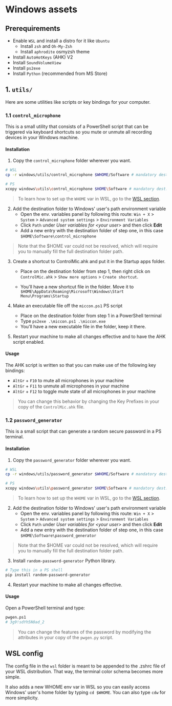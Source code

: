 # Windows assets

## Prerequirements

* Enable `WSL` and install a distro for it like `Ubuntu`
  * Install `zsh` and `Oh-My-Zsh`
  * Install `aphrodite` osmyzsh theme
* Install `AutoHotKeys` (AHK) V2
* Install `SoundVolumeView`
* Install `ps2exe`
* Install `Python` (recommended from MS Store)

## 1. `utils/`

Here are some utilities like scripts or key bindings for your computer.

### 1.1 `control_microphone`

This is a small utility that consists of a PowerShell script that can be triggered via keyboard shortcuts so you mute or unmute all recording devices in your Windows machine.

#### Installation

1. Copy the `control_microphone` folder wherever you want.

```bash
# WSL
cp -r windows/utils/control_microphone $WHOME/Software # mandatory dest. folder

# PS
xcopy windows\utils\control_microphone $HOME\Software # mandatory dest. folder
``` 
> To learn how to set up the `WHOME` var in WSL, go to the [WSL section](#2-wsl).

2. Add the destination folder to Windows' user's path environment variable
    * Open the env. variables panel by following this route: `Win + X` > `System` > `Advanced system settings` > `Environment Variables`
    * Click `Path` under _User variables for \<your user\>_ and then click __Edit__
    * Add a new entry with the destination folder of step one, in this case `$HOME\Software\control_microphone`

> Note that the $HOME var could not be resolved, which will require you to manually fill the full destination folder path.

3. Create a shortcut to ControlMic.ahk and put it in the Startup apps folder.

    * Place on the destination folder from step 1, then right click on `ControlMic.ahk` > `Show more options` > `Create shortcut`.

    * You'll have a new shortcut file in the folder. Move it to `$HOME\AppData\Roaming\Microsoft\Windows\Start Menu\Programs\Startup`

4. Make an executable file off the `miccon.ps1` PS script
    * Place on the destination folder from step 1 in a PowerShell terminal
    * Type `ps2exe .\miccon.ps1 .\miccon.exe`
    * You'll have a new executable file in the folder, keep it there.

5. Restart your machine to make all changes effective and to have the AHK script enabled.

#### Usage

The AHK script is written so that you can make use of the following key bindings:

* `AltGr` + `F10` to mute all microphones in your machine
* `AltGr` + `F11` to unmute all microphones in your machine
* `AltGr` + `F12` to toggle mute state of all microphones in your machine

> You can change this behavior by changing the Key Prefixes in your copy of the `ControlMic.ahk` file.

### 1.2 `password_generator`

This is a small script that can generate a random secure password in a PS terminal.

#### Installation

1. Copy the `password_generator` folder wherever you want.

```bash
# WSL
cp -r windows/utils/password_generator $WHOME/Software # mandatory dest. folder

# PS
xcopy windows\utils\password_generator $HOME\Software # mandatory dest. folder
```
> To learn how to set up the `WHOME` var in WSL, go to the [WSL section](#2-wsl).

2. Add the destination folder to Windows' user's path environment variable
    * Open the env. variables panel by following this route: `Win + X` > `System` > `Advanced system settings` > `Environment Variables`
    * Click `Path` under _User variables for \<your user\>_ and then click __Edit__
    * Add a new entry with the destination folder of step one, in this case `$HOME\Software\password_generator`

> Note that the $HOME var could not be resolved, which will require you to manually fill the full destination folder path.

3. Install `random-password-generator` Python library.

```bash
# Type this in a PS shell
pip install random-password-generator
```

4. Restart your machine to make all changes effective.

#### Usage

Open a PowerShell terminal and type:

```bash
pwgen.ps1
# 3g9!sdYh5N0ad_2
```
> You can change the features of the password by modifying the attributes in your copy of the `pwgen.py` script.

## WSL config

The config file in the `wsl` folder is meant to be appended to the .zshrc file of your WSL distribution. That way, the terminal color schema becomes more simple.

It also adds a new WHOME env var in WSL so you can easily access Windows' user's home folder by typing `cd $WHOME`. You can also type `cdw` for more simplicity.